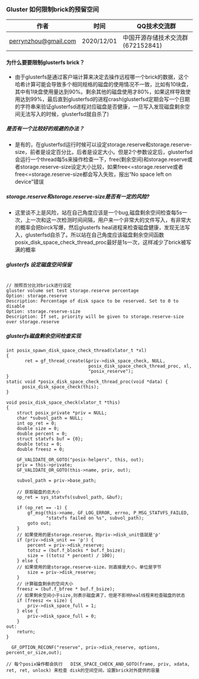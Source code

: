 
### Gluster 如何限制brick的预留空间

| 作者 | 时间 |QQ技术交流群 |
| ------ | ------ |------ |
| perrynzhou@gmail.com |2020/12/01 |中国开源存储技术交流群(672152841) |

#### 为什么要要限制glusterfs brick？

- 由于glusterfs是通过客户端计算来决定去操作远程哪一个brick的数据，这个哈希计算可能会导致多个相同规格的磁盘的使用情况不一致，比如有10块盘，其中有1块盘使用量达到90%。剩余其他的磁盘使用才80%，如果这样导致使用达到99%，最后直到glusterfsd的进程crash(glusterfsd定期会写一个日期的字符串来验证glusterfsd进程对应磁盘是否健康，一旦写入发现磁盘剩余空间无法写入的时候，glusterfsd就自杀了)

##### 是否有一个比较好的规避的办法？

- 是有的，在glusterfsd运行时候可以设定storage.reserve和storage.reserve-size，前者是设定百分比，后者是设定大小。但是2个参数设定后，glusterfsd会运行一个thread每5s来操作检查一下，free(剩余空间)和storage.reserve或者storage.reserve-size设定大小比较，如果free<=storage.reserve或者free<=storage.reserve-size都会写入失败，报出“No space left on device”错误


##### storage.reserve和storage.reserve-size是否有一定的风险?

- 这里谈不上是风险，站在自己角度应该是一个bug,磁盘剩余空间检查每5s一次，上一次和这一次检测时间间隔，用户来一个非常大的文件写入，有非常大的概率会把birck写爆，然后glusterfs heal进程来检查磁盘健康，发现无法写入，glusterfsd自杀了。所以站在自己角度应该磁盘剩余空间函数posix_disk_space_check_thread_proc最好是1s一次，这样减少了brick被写满的概率


##### glusterfs 设定磁盘空间保留
```

// 按照百分比对brick进行设定
gluster volume set test storage.reserve percentage
Option: storage.reserve
Description: Percentage of disk space to be reserved. Set to 0 to disable
Option: storage.reserve-size
Description: If set, priority will be given to storage.reserve-size over storage.reserve

```

##### glusterfs磁盘剩余空间检查实现
```
int posix_spawn_disk_space_check_thread(xlator_t *xl)
{
	   ret = gf_thread_create(&priv->disk_space_check, NULL,
                               posix_disk_space_check_thread_proc, xl,
                               "posix_reserve");
}
static void *posix_disk_space_check_thread_proc(void *data) {
	  posix_disk_space_check(this);
}

void posix_disk_space_check(xlator_t *this)
{
    struct posix_private *priv = NULL;
    char *subvol_path = NULL;
    int op_ret = 0;
    double size = 0;
    double percent = 0;
    struct statvfs buf = {0};
    double totsz = 0;
    double freesz = 0;

    GF_VALIDATE_OR_GOTO("posix-helpers", this, out);
    priv = this->private;
    GF_VALIDATE_OR_GOTO(this->name, priv, out);

    subvol_path = priv->base_path;

	// 获取磁盘的总大小
    op_ret = sys_statvfs(subvol_path, &buf);

    if (op_ret == -1) {
        gf_msg(this->name, GF_LOG_ERROR, errno, P_MSG_STATVFS_FAILED,
               "statvfs failed on %s", subvol_path);
        goto out;
    }
	// 如果使用的是storage.reserve，则priv->disk_unit值就是'p'
    if (priv->disk_unit == 'p') {
        percent = priv->disk_reserve;
        totsz = (buf.f_blocks * buf.f_bsize);
        size = ((totsz * percent) / 100);
    } else {
   	// 如果使用的是storage.reserve-size，则直接是大小，单位是字节
        size = priv->disk_reserve;
    }
	// 计算磁盘剩余的空间大小
    freesz = (buf.f_bfree * buf.f_bsize);
    // 如果剩余空间小于size,则表示磁盘满了，但是不影响heal线程来检查磁盘的状态
    if (freesz <= size) {
        priv->disk_space_full = 1;
    } else {
        priv->disk_space_full = 0;
    }
out:
    return;
}

  GF_OPTION_RECONF("reserve", priv->disk_reserve, options, percent_or_size,out);

// 每个posix操作都会执行   DISK_SPACE_CHECK_AND_GOTO(frame, priv, xdata, ret, ret, unlock) 来检查 disk的空间空间，设置brick对外提供的容量
```
